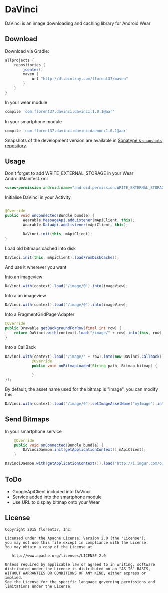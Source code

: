 DaVinci
=======

DaVinci is an image downloading and caching library for Android Wear

Download
--------

Download via Gradle:
```groovy
allprojects {
    repositories {
        jcenter()
        maven {
            url "http://dl.bintray.com/florent37/maven"
        }
    }
}
```

In your wear module
```groovy
compile 'com.florent37.davinci:davinci:1.0.1@aar'
```

In your smartphone module
```groovy
compile 'com.florent37.davinci:davincidaemon:1.0.1@aar'
```


Snapshots of the development version are available in [Sonatype's `snapshots` repository][snap].

Usage
--------

Don't forget to add WRITE_EXTERNAL_STORAGE in your Wear AndroidManifest.xml
```xml
<uses-permission android:name="android.permission.WRITE_EXTERNAL_STORAGE"/>
```

Initialise DaVinci in your Activity
```java

@Override
public void onConnected(Bundle bundle) {
        Wearable.MessageApi.addListener(mApiClient, this);
        Wearable.DataApi.addListener(mApiClient, this);

        DaVinci.init(this, mApiClient);
}

```

Load old bitmaps cached into disk

```java
DaVinci.init(this, mApiClient).loadFromDiskCache();
```

And use it wherever you want 

Into an imageview
```java
DaVinci.with(context).load("/image/0").into(imageView);
```

Into a an imageview
```java
DaVinci.with(context).load("/image/0").into(imageView);
```

Into a FragmentGridPagerAdapter
```java
@Override
public Drawable getBackgroundForRow(final int row) {
    return DaVinci.with(context).load("/image/" + row).into(this, row);
}
```

Into a CallBack
```java
DaVinci.with(context).load("/image/" + row).into(new DaVinci.Callback() {
            @Override
            public void onBitmapLoaded(String path, Bitmap bitmap) {

            }
});
```

By default, the asset name used for the bitmap is "image", you can modify this 
```java
DaVinci.with(context).load("/image/0").setImageAssetName("myImage").into(imageView);
```

Send Bitmaps
--------

In your smartphone service
```java
    @Override
    public void onConnected(Bundle bundle) {
        DaVinciDaemon.init(getApplicationContext(),mApiClient);
    }
```

```java
DaVinciDaemon.with(getApplicationContext()).load("http://i.imgur.com/o3ELrbX.jpg").into("/image/0");
```

ToDo
--------

* GoogleApiClient included into DaVinci
* Service added into the smartphone module
* Use URL to display bitmap onto your Wear

License
--------

    Copyright 2015 florent37, Inc.

    Licensed under the Apache License, Version 2.0 (the "License");
    you may not use this file except in compliance with the License.
    You may obtain a copy of the License at

       http://www.apache.org/licenses/LICENSE-2.0

    Unless required by applicable law or agreed to in writing, software
    distributed under the License is distributed on an "AS IS" BASIS,
    WITHOUT WARRANTIES OR CONDITIONS OF ANY KIND, either express or implied.
    See the License for the specific language governing permissions and
    limitations under the License.


[snap]: https://oss.sonatype.org/content/repositories/snapshots/
[android_doc]: https://developer.android.com/training/wearables/data-layer/assets.html